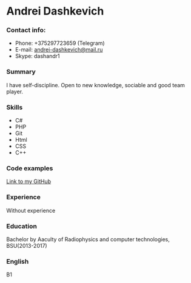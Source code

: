 # Andrei Dashkevich
### Contact info:
* Phone: +375297723659 (Telegram)
* E-mail: andrei-dashkevich@mail.ru
* Skype: dashandr1

### Summary
I have self-discipline. Open to new knowledge, sociable and good team player.

### Skills
* C#
* PHP
* Git
* Html
* CSS
* C++

### Code examples
[Link to my GitHub](https://github.com/dashandr1/)

### Experience
Without experience

### Education 
Bachelor by Аaculty of Radiophysics and computer technologies, BSU(2013-2017)

### English
B1